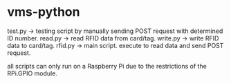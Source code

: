# vms-python

test.py -> testing script by manually sending POST request with determined ID number.
read.py -> read RFID data from card/tag. 
write.py -> write RFID data to card/tag. 
rfid.py -> main script. execute to read data and send POST request. 

all scripts can only run on a Raspberry Pi due to the restrictions of the RPi.GPIO module.
